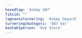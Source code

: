```yaml
---
hovedlag: 'Askøy G07'
fiksid: ""
lagnavniturnering: 'Askøy Gepard'
turneringskategori: 'G07 5er'
kontaktperson: 'Ove Sture'
---
```


